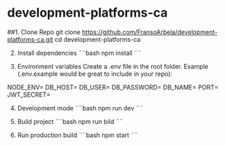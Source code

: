# development-platforms-ca

##1. Clone Repo
git clone https://github.com/FransoArbela/development-platforms-ca.git
cd development-platforms-ca

2. Install dependencies
¨¨bash
npm install
¨¨

3. Environment variables
Create a .env file in the root folder. Example (.env.example would be great to include in your repo):

NODE_ENV=
DB_HOST=
DB_USER=
DB_PASSWORD=
DB_NAME=
PORT=
JWT_SECRET=

4. Development mode
¨¨bash
npm run dev
¨¨

5. Build project
¨¨bash
npm run bild
¨¨

6. Run production build
¨¨bash
npm start
¨¨
